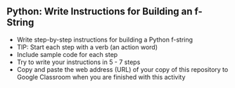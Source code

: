 ## Python: Write Instructions for Building an f-String

- Write step-by-step instructions for building a Python f-string
- TIP: Start each step with a verb (an action word)
- Include sample code for each step
- Try to write your instructions in 5 - 7 steps
- Copy and paste the web address (URL) of your copy of this repository to Google Classroom when you are finished with this activity
